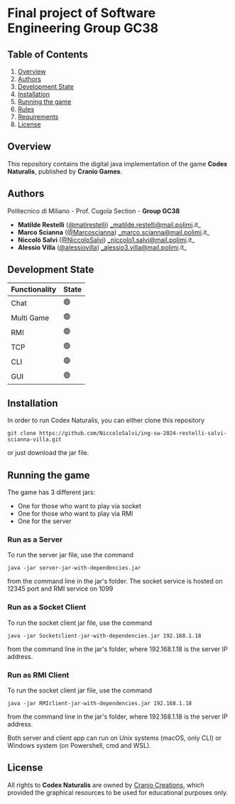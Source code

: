 # Final project of Software Engineering Group GC38 
## Table of Contents
1. [Overview](#Overview)
2. [Authors](#Authors)
3. [Development State](#Development-State)
4. [Installation](#Installation)
5. [Running the game](#Running-the-game)
6. [Rules](#Rules)
7. [Requirements](#Requirements)
8. [License](#License)
## Overview
This repository contains the digital java implementation of the game **Codex Naturalis**, published by **Cranio Games**.

## Authors
Politecnico di Miliano - Prof. Cugola Section - **Group GC38** 
-  **Matilde Restelli**   ([@matirestelli](https://github.com/matirestelli)) _matilde.restelli@mail.polimi.it_
-  **Marco Scianna** ([@Marcoscianna](https://github.com/Marcoscianna)) _marco.scianna@mail.polimi.it_
-  **Niccolò Salvi** ([@NiccoloSalvi](https://github.com/NiccoloSalvi)) _niccolo1.salvi@mail.polimi.it_
- **Alessio Villa** ([@alessiovilla](https://github.com/alessiovilla)) _alessio3.villa@mail.polimi.it_

## Development State

| Functionality   | State          |
|-----------------|----------------|
| Chat            | :green_circle: |
| Multi Game      | :green_circle: |
| RMI             | :green_circle: |
| TCP             | :green_circle: |
| CLI             | :green_circle: |
| GUI             | :green_circle: |
## Installation
In order to run Codex Naturalis, you can either clone this repository
```
git clone https://github.com/NiccoloSalvi/ing-sw-2024-restelli-salvi-scianna-villa.git
```
or just download the jar file.
## Running the game
The game has 3 different jars:

- One for those who want to play via socket
- One for those who want to play via RMI
- One for the server

### Run as a Server
To run the server jar file, use the command
```
java -jar server-jar-with-dependencies.jar
```
from the command line in the jar's folder. The socket service is hosted on 12345 port and RMI service on 1099

### Run as a Socket Client
To run the socket client jar file, use the command
```
java -jar Socketclient-jar-with-dependencies.jar 192.168.1.18
```
from the command line in the jar's folder, where 192.168.1.18 is the server IP address.

### Run as RMI Client
To run the socket client jar file, use the command
```
java -jar RMIclient-jar-with-dependencies.jar 192.168.1.18
```
from the command line in the jar's folder, where 192.168.1.18 is the server IP address.

Both server and client app can run on Unix systems (macOS, only CLI) or Windows system (on Powershell, cmd and WSL).

## License
All rights to **Codex Naturalis** are owned by [Cranio Creations](https://www.craniocreations.it/),  which provided the graphical resources to be used for educational purposes only.
